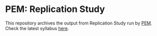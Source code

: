 # PEM: Replication Study

This repository archives the output from Replication Study run by [PEM][account]. Check the latest syllabus [here][syllabi].

[account]: http://github.com/sgpolitics
[syllabi]: https://sgpolitics.github.io/PEM/syllabi

